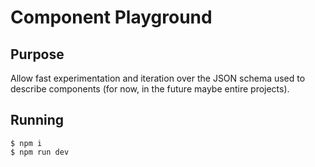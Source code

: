 # Component Playground

## Purpose

Allow fast experimentation and iteration over the JSON schema used to describe
components (for now, in the future maybe entire projects).


## Running
```
$ npm i
$ npm run dev
```
